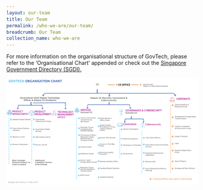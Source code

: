 ```yaml
---
layout: our-team
title: Our Team
permalink: /who-we-are/our-team/
breadcrumb: Our Team
collection_name: who-we-are
---
```


For more information on the organisational structure of GovTech, please refer to the ‘Organisational Chart’ appended or check out the [Singapore Government Directory (SGDI).](https://www.gov.sg/sgdi/ministries/pmo/statutory-boards/govtech)

![Organisation Chart - Government Technology Agency - GovTech](/images/our-team/GovTech-Org-Chart-Smart-Nation-May2019.png)

